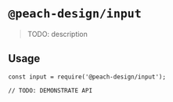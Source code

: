 # `@peach-design/input`

> TODO: description

## Usage

```
const input = require('@peach-design/input');

// TODO: DEMONSTRATE API
```
